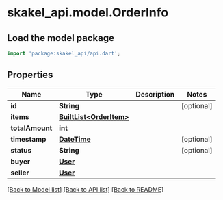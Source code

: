 # skakel_api.model.OrderInfo

## Load the model package
```dart
import 'package:skakel_api/api.dart';
```

## Properties
Name | Type | Description | Notes
------------ | ------------- | ------------- | -------------
**id** | **String** |  | [optional] 
**items** | [**BuiltList&lt;OrderItem&gt;**](OrderItem.md) |  | 
**totalAmount** | **int** |  | 
**timestamp** | [**DateTime**](DateTime.md) |  | [optional] 
**status** | **String** |  | [optional] 
**buyer** | [**User**](User.md) |  | 
**seller** | [**User**](User.md) |  | 

[[Back to Model list]](../README.md#documentation-for-models) [[Back to API list]](../README.md#documentation-for-api-endpoints) [[Back to README]](../README.md)


